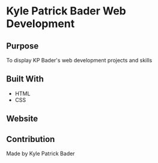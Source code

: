 # Kyle Patrick Bader Web Development 

## Purpose 
To display KP Bader's web development projects and skills 

## Built With
* HTML
* CSS

## Website 

## Contribution 
Made by Kyle Patrick Bader 


